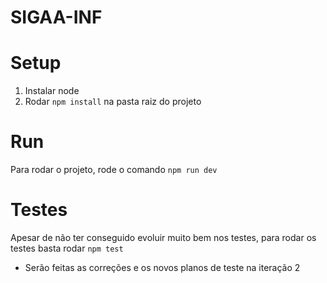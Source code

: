 # SIGAA-INF

# Setup
1. Instalar node
2. Rodar `npm install` na pasta raiz do projeto

# Run
Para rodar o projeto, rode o comando `npm run dev`

# Testes
Apesar de não ter conseguido evoluir muito bem nos testes, para rodar os testes basta rodar `npm test`
- Serão feitas as correções e os novos planos de teste na iteração 2 